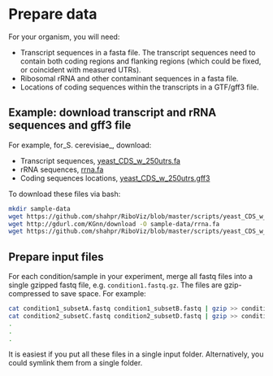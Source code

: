 # Prepare data

For your organism, you will need:

* Transcript sequences in a fasta file. The transcript sequences need to contain both coding regions and flanking regions (which could be fixed, or coincident with measured UTRs). 
* Ribosomal rRNA and other contaminant sequences in a fasta file. 
* Locations of coding sequences within the transcripts in a GTF/gff3 file.

## Example: download transcript and rRNA sequences and gff3 file

For example, for_S. cerevisiae_, download:

* Transcript sequences, [yeast_CDS_w_250utrs.fa](https://github.com/shahpr/RiboViz/blob/master/scripts/yeast_CDS_w_250utrs.fa)
* rRNA sequences, [rrna.fa](http://gdurl.com/KGnn/download)
* Coding sequences locations, [yeast_CDS_w_250utrs.gff3](https://github.com/shahpr/RiboViz/blob/master/scripts/yeast_CDS_w_250utrs.gff3)

To download these files via bash:

```bash
mkdir sample-data
wget https://github.com/shahpr/RiboViz/blob/master/scripts/yeast_CDS_w_250utrs.fa -P sample-data
wget http://gdurl.com/KGnn/download -O sample-data/rrna.fa
wget https://github.com/shahpr/RiboViz/blob/master/scripts/yeast_CDS_w_250utrs.gff3 -P sample-data
```

## Prepare input files

For each condition/sample in your experiment, merge all fastq files into a single gzipped fastq file, e.g. `condition1.fastq.gz`. The files are gzip-compressed to save space. For example:

```bash
cat condition1_subsetA.fastq condition1_subsetB.fastq | gzip >> condition1.fastq.gz
cat condition2_subsetC.fastq condition2_subsetD.fastq | gzip >> condition2.fastq.gz
.
.
.
```

It is easiest if you put all these files in a single input folder. Alternatively, you could symlink them from a single folder.
